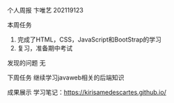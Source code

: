个人周报
卞唯艺 202119123

本周任务
1. 完成了HTML，CSS，JavaScript和BootStrap的学习
2. 复习，准备期中考试

发现的问题
无

下周任务
继续学习javaweb相关的后端知识

成果展示
学习笔记：https://kirisamedescartes.github.io/